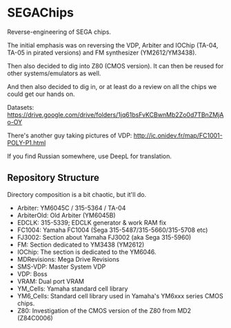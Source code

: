 # SEGAChips

Reverse-engineering of SEGA chips.

The initial emphasis was on reversing the VDP, Arbiter and IOChip (TA-04, TA-05 in pirated versions) and FM synthesizer (YM2612/YM3438).

Then also decided to dig into Z80 (CMOS version). It can then be reused for other systems/emulators as well.

And then also decided to dig in, or at least do a review on all the chips we could get our hands on.

Datasets: https://drive.google.com/drive/folders/1jq61bsFvKCBwnMb2Zo0d7TBnZMjAo-OY

There's another guy taking pictures of VDP: http://ic.onidev.fr/map/FC1001-POLY-P1.html

If you find Russian somewhere, use DeepL for translation.

## Repository Structure

Directory composition is a bit chaotic, but it'll do.

- Arbiter: YM6045C / 315-5364 / TA-04
- ArbiterOld: Old Arbiter (YM6045B)
- EDCLK: 315-5339; EDCLK generator & work RAM fix
- FC1004: Yamaha FC1004 (Sega 315-5487/315-5660/315-5708 etc)
- FJ3002: Section about Yamaha FJ3002 (aka Sega 315-5960)
- FM: Section dedicated to YM3438 (YM2612)
- IOChip: The section is dedicated to the YM6046.
- MDRevisions: Mega Drive Revisions
- SMS-VDP: Master System VDP
- VDP: Boss
- VRAM: Dual port VRAM
- YM_Cells: Yamaha standard cell library
- YM6_Cells: Standard cell library used in Yamaha's YM6xxx series CMOS chips.
- Z80: Investigation of the CMOS version of the Z80 from MD2 (Z84C0006)
